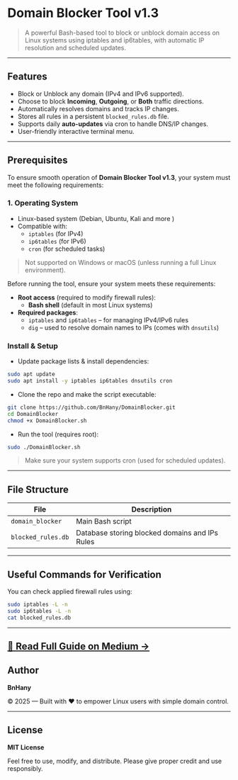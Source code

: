 # Domain Blocker Tool v1.3

> A powerful Bash-based tool to block or unblock domain access on Linux systems using iptables and ip6tables, with automatic IP resolution and scheduled updates.
> 

---

## Features

- Block or  Unblock any domain (IPv4 and IPv6 supported).
- Choose to block **Incoming**, **Outgoing**, or **Both** traffic directions.
- Automatically resolves domains and tracks IP changes.
- Stores all rules in a persistent `blocked_rules.db` file.
- Supports daily **auto-updates** via cron to handle DNS/IP changes.
- User-friendly interactive terminal menu.

---

## Prerequisites

To ensure smooth operation of **Domain Blocker Tool v1.3**, your system must meet the following requirements:

### 1. **Operating System**

- Linux-based system (Debian, Ubuntu, Kali and more )
- Compatible with:
    - `iptables` (for IPv4)
    - `ip6tables` (for IPv6)
    - `cron` (for scheduled tasks)

> Not supported on Windows or macOS (unless running a full Linux environment).
> 

Before running the tool, ensure your system meets these requirements:

- **Root access** (required to modify firewall rules):
    - **Bash shell** (default in most Linux systems)
- **Required packages**:
    - `iptables` and `ip6tables` – for managing IPv4/IPv6 rules
    - `dig` – used to resolve domain names to IPs (comes with `dnsutils`)

### Install & Setup
- Update package lists & install dependencies:
```bash
sudo apt update
sudo apt install -y iptables ip6tables dnsutils cron
```
- Clone the repo and make the script executable:

```bash
git clone https://github.com/BnHany/DomainBlocker.git
cd DomainBlocker
chmod +x DomainBlocker.sh
```
- Run the tool (requires root):
```bash
sudo ./DomainBlocker.sh
```
> Make sure your system supports cron (used for scheduled updates).
> 

---

## File Structure

| File | Description |
| --- | --- |
| `domain_blocker` | Main Bash script |
| `blocked_rules.db` | Database storing blocked domains and IPs Rules  |

---

## Useful Commands for Verification

You can check applied firewall rules using:

```bash
sudo iptables -L -n
sudo ip6tables -L -n
cat blocked_rules.db
```

---
[**📖 Read Full Guide on Medium →**](https://bnhany.medium.com/domain-blocker-tool-v1-3-e056bf3a1d88)  
---

## Author

**BnHany**

© 2025 — Built with ❤️ to empower Linux users with simple domain control.

---

## License

**MIT License**

Feel free to use, modify, and distribute. Please give proper credit and use responsibly.
